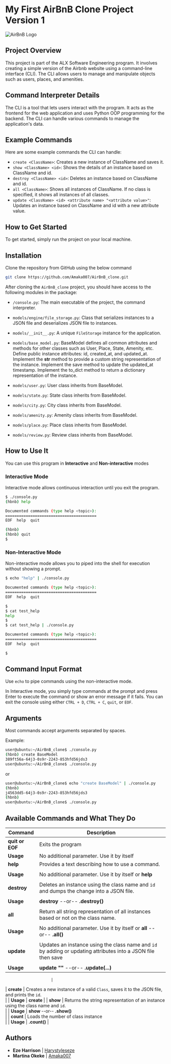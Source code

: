 # My First AirBnB Clone Project Version 1

![AirBnB Logo](https://s3.amazonaws.com/alx-intranet.hbtn.io/uploads/medias/2018/6/65f4a1dd9c51265f49d0.png?X-Amz-Algorithm=AWS4-HMAC-SHA256&X-Amz-Credential=AKIARDDGGGOUSBVO6H7D%2F20240519%2Fus-east-1%2Fs3%2Faws4_request&X-Amz-Date=20240519T230839Z&X-Amz-Expires=86400&X-Amz-SignedHeaders=host&X-Amz-Signature=abbaba37aebc1f1af202aefbf5acf32d7f9d085cec77429478224680c519a8d8)

## Project Overview

This project is part of the ALX Software Engineering program. It involves creating a simple version of the Airbnb website using a command-line interface (CLI). The CLI allows users to manage and manipulate objects such as users, places, and amenities.

## Command Interpreter Details

The CLI is a tool that lets users interact with the program. It acts as the frontend for the web application and uses Python OOP programming for the backend. The CLI can handle various commands to manage the application's data.

## Example Commands

Here are some example commands the CLI can handle:

- `create <ClassName>`: Creates a new instance of ClassName and saves it.
- `show <ClassName> <id>`: Shows the details of an instance based on ClassName and id.
- `destroy <ClassName> <id>`: Deletes an instance based on ClassName and id.
- `all <ClassName>`: Shows all instances of ClassName. If no class is specified, it shows all instances of all classes.
- `update <ClassName> <id> <attribute name> "<attribute value>"`: Updates an instance based on ClassName and id with a new attribute value.

## How to Get Started

To get started, simply run the project on your local machine.

## Installation

Clone the repository from GitHub using the below command

```sh
git clone https://github.com/Amaka007/AirBnB_clone.git
```

After cloning the `AirBnB_clone` project, you should have access to the following modules in the package:

- `/console.py`: The main executable of the project, the command interpreter.
- `models/engine/file_storage.py`: Class that serializes instances to a JSON file and deserializes JSON file to instances.
- `models/__init__.py`: A unique `FileStorage` instance for the application.
- `models/base_model.py`: BaseModel defines all common attributes and methods for other classes such as User, Place, State, Amenity, etc. Define public instance attributes: id, created_at, and updated_at.
  Implement the **str** method to provide a custom string representation of the instance.
  Implement the save method to update the updated_at timestamp.
  Implement the to_dict method to return a dictionary representation of the instance.

- `models/user.py`: User class inherits from BaseModel.
- `models/state.py`: State class inherits from BaseModel.
- `models/city.py`: City class inherits from BaseModel.
- `models/amenity.py`: Amenity class inherits from BaseModel.
- `models/place.py`: Place class inherits from BaseModel.
- `models/review.py`: Review class inherits from BaseModel.

## How to Use It

You can use this program in **Interactive** and **Non-interactive** modes

### Interactive Mode

Interactive mode allows continuous interaction until you exit the program.

```sh
$ ./console.py
(hbnb) help

Documented commands (type help <topic>):
========================================
EOF  help  quit

(hbnb)
(hbnb) quit
$
```

### Non-Interactive Mode

Non-interactive mode allows you to piped into the shell for execution without showing a prompt.

```sh
$ echo "help" | ./console.py

Documented commands (type help <topic>):
========================================
EOF  help  quit

$
$ cat test_help
help
$
$ cat test_help | ./console.py

Documented commands (type help <topic>):
========================================
EOF  help  quit

$
```

## Command Input Format

Use `echo` to pipe commands using the non-interactive mode.

In Interactive mode, you simply type commands at the prompt and press Enter to execute the command or show an error message if it fails. You can exit the console using either `CTRL + D`, `CTRL + C`, `quit`, or `EOF`.

## Arguments

Most commands accept arguments separated by spaces.

Example:

```sh
user@ubuntu:~/AirBnB_clone$ ./console.py
(hbnb) create BaseModel
389ft56a-64j3-0s9r-2243-853hfd56jds3
user@ubuntu:~/AirBnB_clone$ ./console.py
```

or

```sh
user@ubuntu:~/AirBnB_clone$ echo "create BaseModel" | ./console.py
(hbnb)
j4563dd5-64j3-0s9r-2243-853hfd56jds3
(hbnb)
user@ubuntu:~/AirBnB_clone$ ./console.py
```

## Available Commands and What They Do

| Command         | Description                                                                                                   |
| --------------- | ------------------------------------------------------------------------------------------------------------- |
| **quit or EOF** | Exits the program                                                                                             |
| **Usage**       | No additional parameter. Use it by itself                                                                     |
| **help**        | Provides a text describing how to use a command.                                                              |
|                 |
| **Usage**       | No additional parameter. Use it by itself or **help <command>**                                               |
|                 |
| **destroy**     | Deletes an instance using the class name and `id` and dumps the change into a JSON file.                      |
|                 |
| **Usage**       | **destroy <class name> <id>** --or-- **<class name>.destroy(<id>)**                                           |
|                 |
| **all**         | Return all string representation of all instances based or not on the class name.                             |
|                 |
| **Usage**       | No additional parameter. Use it by itself or **all <class name>** --or-- **<class name>.all()**               |
|                 |
| **update**      | Updates an instance using the class name and `id` by adding or updating attributes into a JSON file then save |
|                 |
| **Usage**       | **update <class name> <id> <attribute name> "<attribute value>"** --or-- **<class name>.update(...)**         |

                        |

| **create** | Creates a new instance of a valid `Class`, saves it to the JSON file, and prints the `id`.  
 |
| **Usage** | **create <class name>** |
| **show** | Returns the string representation of an instance using the class name and `id`.  
 |
| **Usage** | **show <class name> <id>** --or-- **<class name>.show(<id>)**  
 |
| **count** | Loads the number of class instance  
 |
| **Usage** | **<class name>.count()** |

## Authors

- **Eze Harrison** | [Harystyleseze](mailto:harystyleseze@gmail.com)
- **Martina Okeke** | [Amaka007](mailto:real4amy@gmail.com)

